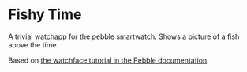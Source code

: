 Fishy Time
==========

A trivial watchapp for the pebble smartwatch. Shows a picture of a
fish above the time.

Based on [the watchface tutorial in the Pebble documentation](http://developer.getpebble.com/getting-started/watchface-tutorial/part2/).
